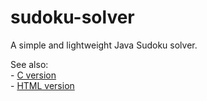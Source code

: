 # sudoku-solver
A simple and lightweight Java Sudoku solver.  
  
See also:  
    - [C version](https://github.com/GFerrara/sudoku-solver-c)  
    - [HTML version](https://github.com/GFerrara/sudoku-solver-html)  